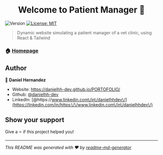 <h1 align="center">Welcome to Patient Manager 👋</h1>
<p>
  <img alt="Version" src="https://img.shields.io/badge/version-1.0.0-blue.svg?cacheSeconds=2592000" />
  <a href="#" target="_blank">
    <img alt="License: MIT" src="https://img.shields.io/badge/License-MIT-yellow.svg" />
  </a>
</p>

> Dynamic website simulating a patient manager of a vet clinic, using React & Tailwind

### 🏠 [Homepage](https://danielhh-dev.github.io/Patient-Manager/)

## Author

👤 **Daniel Hernandez**

* Website: https://danielhh-dev.github.io/PORTOFOLIO/
* Github: [@danielhh-dev](https://github.com/danielhh-dev)
* LinkedIn: [@https:\/\/www.linkedin.com\/in\/danielhhdev\/](https://linkedin.com/in/https:\/\/www.linkedin.com\/in\/danielhhdev\/)

## Show your support

Give a ⭐️ if this project helped you!

***
_This README was generated with ❤️ by [readme-md-generator](https://github.com/kefranabg/readme-md-generator)_